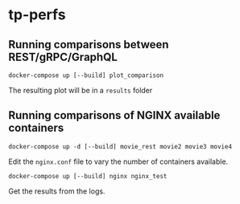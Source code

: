 # tp-perfs

## Running comparisons between REST/gRPC/GraphQL

```
docker-compose up [--build] plot_comparison
```

The resulting plot will be in a `results` folder

## Running comparisons of NGINX available containers

```
docker-compose up -d [--build] movie_rest movie2 movie3 movie4
```

Edit the `nginx.conf` file to vary the number of containers available.

```
docker-compose up [--build] nginx nginx_test
```

Get the results from the logs.
